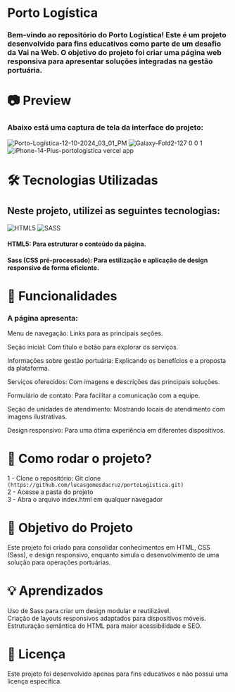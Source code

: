 # Porto Logística
### Bem-vindo ao repositório do Porto Logística! Este é um projeto desenvolvido para fins educativos como parte de um desafio da Vai na Web. O objetivo do projeto foi criar uma página web responsiva para apresentar soluções integradas na gestão portuária.

# 📷 Preview
### Abaixo está uma captura de tela da interface do projeto:
![Porto-Logística-12-10-2024_03_01_PM](https://github.com/user-attachments/assets/cf531829-e9e0-4672-a9a5-4c3a35b0c3ba)
![Galaxy-Fold2-127 0 0 1](https://github.com/user-attachments/assets/48b77a90-cb72-408e-8876-20864e5f7bec)
![iPhone-14-Plus-portologistica vercel app](https://github.com/user-attachments/assets/30f41a3c-9983-4a02-9323-5f83f4e0309a)



# 🛠️ Tecnologias Utilizadas
## Neste projeto, utilizei as seguintes tecnologias:
![HTML5](https://img.shields.io/badge/html5-%23E34F26.svg?style=for-the-badge&logo=html5&logoColor=white) ![SASS](https://img.shields.io/badge/SASS-hotpink.svg?style=for-the-badge&logo=SASS&logoColor=white) 
#### HTML5: Para estruturar o conteúdo da página.
#### Sass (CSS pré-processado): Para estilização e aplicação de design responsivo de forma eficiente.

# 📑 Funcionalidades
### A página apresenta:

Menu de navegação: Links para as principais seções. <br>

Seção inicial: Com título e botão para explorar os serviços. <br>

Informações sobre gestão portuária: Explicando os benefícios e a proposta da plataforma. <br>

Serviços oferecidos: Com imagens e descrições das principais soluções. <br>

Formulário de contato: Para facilitar a comunicação com a equipe. <br> 

Seção de unidades de atendimento: Mostrando locais de atendimento com imagens ilustrativas. <br>

Design responsivo: Para uma ótima experiência em diferentes dispositivos. <br>


# 🚀 Como rodar o projeto?
1 - Clone o repositório: Git clone `(https://github.com/lucasgomesdacruz/portoLogistica.git)` <br>
2 - Acesse a pasta do projeto <br>
3 - Abra o arquivo index.html em qualquer navegador <br>

# 🎯 Objetivo do Projeto
Este projeto foi criado para consolidar conhecimentos em HTML, CSS (Sass), e design responsivo, enquanto simula o desenvolvimento de uma solução para operações portuárias. <br>

# 💡 Aprendizados
Uso de Sass para criar um design modular e reutilizável. <br>
Criação de layouts responsivos adaptados para dispositivos móveis. <br>
Estruturação semântica do HTML para maior acessibilidade e SEO. <br>
# 📄 Licença
Este projeto foi desenvolvido apenas para fins educativos e não possui uma licença específica. <br>
